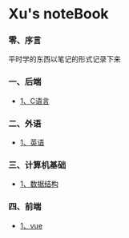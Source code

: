 # Xu's noteBook

### 零、序言

平时学的东西以笔记的形式记录下来

### 一、后端

+ [1、C语言](C语言)

### 二、外语

- [1、英语](英语)

### 三、计算机基础

- [1、数据结构](数据结构)


### 四、前端

- [1、vue](vue)
